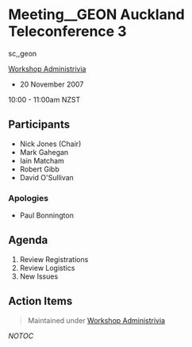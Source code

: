 # Meeting__GEON Auckland Teleconference 3

sc,,geon

[Workshop Administrivia](/wiki/spaces/BeSTGRID/pages/3818228895)

- 20 November 2007

10:00 - 11:00am NZST

## Participants

- Nick Jones (Chair)
- Mark Gahegan
- Iain Matcham
- Robert Gibb
- David O'Sullivan

### Apologies

- Paul Bonnington

## Agenda

1. Review Registrations
2. Review Logistics
3. New Issues

## Action Items

>  Maintained under [Workshop Administrivia](/wiki/spaces/BeSTGRID/pages/3818228895)

_*NOTOC*_
